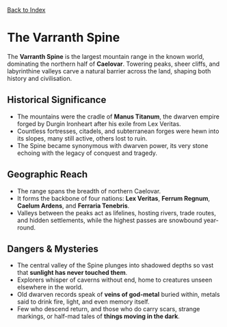 [Back to Index](../../Geography.md) 
# The Varranth Spine


The **Varranth Spine** is the largest mountain range in the known world, dominating the northern half of **Caelovar**. Towering peaks, sheer cliffs, and labyrinthine valleys carve a natural barrier across the land, shaping both history and civilisation.

## Historical Significance
- The mountains were the cradle of **Manus Titanum**, the dwarven empire forged by Durgin Ironheart after his exile from Lex Veritas.
- Countless fortresses, citadels, and subterranean forges were hewn into its slopes, many still active, others lost to ruin.
- The Spine became synonymous with dwarven power, its very stone echoing with the legacy of conquest and tragedy.

## Geographic Reach
- The range spans the breadth of northern Caelovar.
- It forms the backbone of four nations: **Lex Veritas**, **Ferrum Regnum**, **Caelum Ardens**, and **Ferraria Tenebris**.
- Valleys between the peaks act as lifelines, hosting rivers, trade routes, and hidden settlements, while the highest passes are snowbound year-round.

## Dangers & Mysteries
- The central valley of the Spine plunges into shadowed depths so vast that **sunlight has never touched them**.
- Explorers whisper of caverns without end, home to creatures unseen elsewhere in the world.
- Old dwarven records speak of **veins of god-metal** buried within, metals said to drink fire, light, and even memory itself.
- Few who descend return, and those who do carry scars, strange markings, or half-mad tales of **things moving in the dark**.


